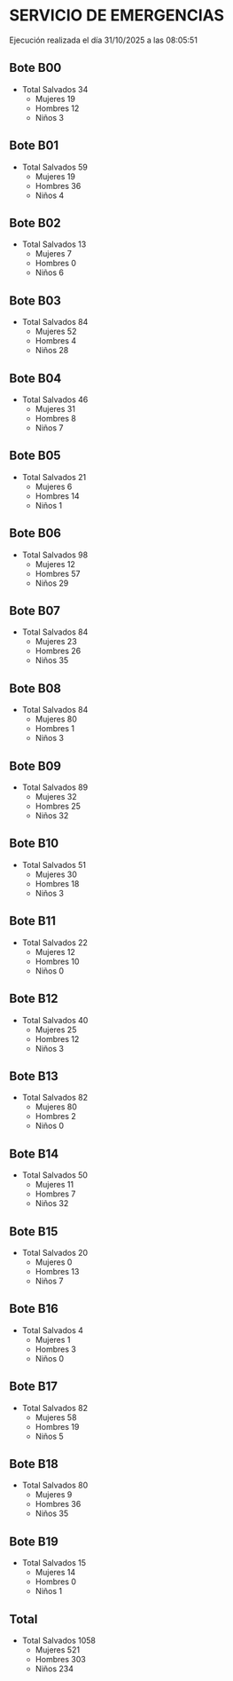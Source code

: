 # SERVICIO DE EMERGENCIAS

Ejecución realizada el día 31/10/2025 a las 08:05:51

## Bote B00
- Total Salvados 34
  - Mujeres 19
  - Hombres 12
  - Niños 3

## Bote B01
- Total Salvados 59
  - Mujeres 19
  - Hombres 36
  - Niños 4

## Bote B02
- Total Salvados 13
  - Mujeres 7
  - Hombres 0
  - Niños 6

## Bote B03
- Total Salvados 84
  - Mujeres 52
  - Hombres 4
  - Niños 28

## Bote B04
- Total Salvados 46
  - Mujeres 31
  - Hombres 8
  - Niños 7

## Bote B05
- Total Salvados 21
  - Mujeres 6
  - Hombres 14
  - Niños 1

## Bote B06
- Total Salvados 98
  - Mujeres 12
  - Hombres 57
  - Niños 29

## Bote B07
- Total Salvados 84
  - Mujeres 23
  - Hombres 26
  - Niños 35

## Bote B08
- Total Salvados 84
  - Mujeres 80
  - Hombres 1
  - Niños 3

## Bote B09
- Total Salvados 89
  - Mujeres 32
  - Hombres 25
  - Niños 32

## Bote B10
- Total Salvados 51
  - Mujeres 30
  - Hombres 18
  - Niños 3

## Bote B11
- Total Salvados 22
  - Mujeres 12
  - Hombres 10
  - Niños 0

## Bote B12
- Total Salvados 40
  - Mujeres 25
  - Hombres 12
  - Niños 3

## Bote B13
- Total Salvados 82
  - Mujeres 80
  - Hombres 2
  - Niños 0

## Bote B14
- Total Salvados 50
  - Mujeres 11
  - Hombres 7
  - Niños 32

## Bote B15
- Total Salvados 20
  - Mujeres 0
  - Hombres 13
  - Niños 7

## Bote B16
- Total Salvados 4
  - Mujeres 1
  - Hombres 3
  - Niños 0

## Bote B17
- Total Salvados 82
  - Mujeres 58
  - Hombres 19
  - Niños 5

## Bote B18
- Total Salvados 80
  - Mujeres 9
  - Hombres 36
  - Niños 35

## Bote B19
- Total Salvados 15
  - Mujeres 14
  - Hombres 0
  - Niños 1

## Total
- Total Salvados 1058
  - Mujeres 521
  - Hombres 303
  - Niños 234